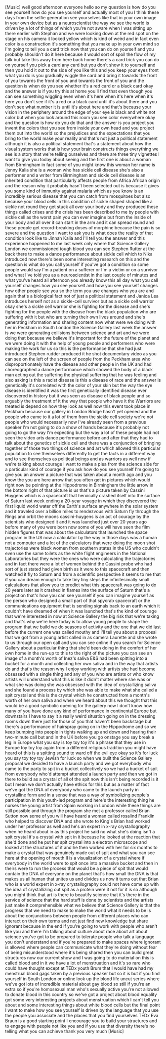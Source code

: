 
[Music]
well good afternoon everyone hello so my
question is how do you see yourself how
do you see yourself and actually most of
you I think these days from the selfie
generation see yourselves like that in
your own image in your own device but as
a neuroscientist the way we see the
world is driven by a lot of things of
which you&#39;re not aware when I was
sitting up there earlier with Stephan
and we were looking down at the red spot
on the stage
on his camera it looked yellow which is
kind of weird and in fact even color is
a construction it&#39;s something that you
make up in your own mind so I&#39;m going to
tell you a card trick now that you can
do on yourself and you probably
shouldn&#39;t do it here because it would
sort of spoil the flow of my talk but
take this away from here back home
there&#39;s a card trick you can do on
yourself you pick a card any card but
you don&#39;t show it to yourself and then
you hold it out to the side of you like
this and you keep your eyes front
what you do is you gradually wiggle the
card and bring it towards the front of
you towards the front of you and towards
the front of you and the question is
when do you see whether it&#39;s a red card
or a black card okay and the answer is
if you try this at home you&#39;ll find that
even though you can see something
wiggling even when it&#39;s here when it&#39;s
here when it&#39;s here you don&#39;t see if
it&#39;s a red or a black card until it&#39;s
about there and you don&#39;t see what
number it is until it&#39;s about here and
that&#39;s because your vision in the
periphery around the edge of your eye is
black and white not color but when you
look around this room you see color
everywhere okay and the question is how
do you do that and the answer is you
project you invent the colors that you
see from inside your own head and you
project them out into the world
so the prejudices and the expectations
that you bring to the world make your
reality and that&#39;s not just a political
statement although it is also a
political statement that&#39;s a statement
about how the visual system works that
is how your brain constructs things
everything we see is a story that we&#39;re
telling ourselves and there are three
tiny vignettes I want to give you today
about seeing and the first one is about
a woman from Birmingham in fact some of
you might know this woman her name is
Jenny Kalia
she is a woman who has sickle cell
disease she&#39;s also a performer and a
writer from Birmingham and sickle cell
disease is an inherited condition that
particularly affects people from Africa
African origin and the reason why it
probably hasn&#39;t been selected out is
because it gives you some kind of
immunity against malaria which as you
know is an incredibly serious disease
that you can catch from mosquitoes but
also because your blood cells in this
condition of sickle shaped shaped like a
sickle not round they get stuck all over
your body and they produced these things
called crises and the crisis has been
described to me by people with sickle
cell as the worst pain you can ever
imagine but from the inside of your body
and all over it can start in the arm and
it can spread round and these people get
record-breaking doses of morphine
because the pain is so severe and the
question I want to ask you is what does
the reality of that condition look like
to Jinnah Kalia and I&#39;ll tell you the
answer and this experience happened to
me last week only where that Science
Gallery London we commissioned tough
blood you can see Stephen Rutter at the
back there to make a dance performance
about sickle cell which to Nika
introduced now there&#39;s been some
interesting research on this and the
question is what do you call yourself if
you&#39;ve got a condition so some people
would say I&#39;m a patient on a sufferer or
I&#39;m a victim or on a survivor and what
I&#39;ve told you as a neuroscientist in the
last couple of minutes and what you&#39;ve
heard all afternoon you already know
this all day what you call yourself
changes how you see yourself and how you
see yourself changes how other people
see you so the term you use changes who
you are and again that&#39;s a biological
fact not of just a political statement
and Janica Lea introduces herself not as
a sickle-cell survivor but as a sickle
cell warrior okay she&#39;s a sickle cell
warrior she is fighting for the disease
and she&#39;s fighting for the people with
the disease from the black population
who are suffering with it but who are
turning their own lives around and she&#39;s
generating information and sharing
content now what were we doing with her
in Peckham in South London the Science
Gallery last week
the answer is we were generating
collisions between science and art and
we were doing that because we believe
it&#39;s important for the future of the
planet and we were doing it with the
help of young people and performers who
were making the work for us so this is
the performance that she had just
introduced
Stephen rudder produced it he shot
documentary video as you can see on the
left of the screen of people from the
Peckham area who disproportionately have
the disease and other people in the UK
and had choreographed a dance
performance which showed the body of a
black man acting out the suffering the
physical suffering that he was feeling
and also asking is this a racist disease
is this a disease of race and the answer
is genetically it&#39;s correlated with the
color of your skin but the way the eye
disease is identified it was the first
genetically identified disease ever
discovered in history but it was seen as
disease of black people and so arguably
the treatment of it the way that people
who have it the Warriors are treated is
depend on how they look as well now this
event took place in Peckham because our
gallery in London Bridge hasn&#39;t yet
opened and the people who came to it a
lot of them from the sickle cell society
we&#39;re not people who would necessarily
now I&#39;ve already seen from a previous
speaker I&#39;m not going to do a show of
hands because it&#39;s probably not going to
go the way I&#39;m expecting but the way a
lot of these people had not seen the
video arts dance performance before and
after that they had to talk about the
genetics of sickle cell and there was a
conjunction of bringing together of
those two things of science and art
which allowed this particular population
to see themselves differently to get the
facts in a different way and to see
themselves as political beings and as
warriors as well now if we&#39;re talking
about courage I want to make a plea from
the science side for a particular kind
of courage if you ask how do you see
yourself I&#39;m going to give you an answer
a picture that was taken about a month
ago and you know the you are here arrow
that you often get in pictures which
would right now be pointing at the
Hippodrome in Birmingham the little
arrow in the bottom right of that
picture is us that&#39;s a picture taken by
Cassini Huygens which is a spacecraft
that heroically crashed itself into the
surface of Saturn last week ending a
20-year voyage in which they discovered
the first liquid world water off the
Earth&#39;s surface anywhere in the solar
system and it traveled over a billion
miles to rendezvous with Saturn fly
through the Rings and orbit the moons
cassini-huygens is an act of courage by
the scientists who designed it and it
was launched just over 20 years ago
before many of you were born now some of
you will have seen the film hidden
figures that was about the calculators
that launched
the space program in the US now a
calculator by the way in those days was
a human not a computer and a lot of the
calculators that were doing the moon
shot trajectories were black women from
southern states in the US who couldn&#39;t
even use the same toilets as the white
flight engineers in the National
Laboratories but they were the ones who
were calculating the trajectories and in
fact there were a lot of women behind
the Cassini probe who had sort of just
stated had given birth as it were to
this spacecraft and then watched it fly
to Saturn and from a scientific
perspective it seems to me that if you
can dream enough to take tiny tiny steps
the infinitesimally small calculations
that allow you to predict what this
spacecraft was going to do 20 years
later as it crashed in flames into the
surface of Saturn that&#39;s a projection
that&#39;s how you can see yourself if you
can imagine yourself as the person who
designed a small part of that spycrab
spacecraft or the communications
equipment that is sending signals back
to an earth which it couldn&#39;t have
dreamed of when it was launched that&#39;s
the kind of courage that we&#39;re
interested in now at Science Gallery the
big risk that we&#39;re taking and that&#39;s
why we&#39;re here today is to allow young
people to shape the program that we
build we do seasons of activity and the
one that we did last before the current
one was called mouthy and I&#39;ll tell you
about a proposal that we got from a
young artist called in as camera
Laurette and she wrote to us through our
open call and you can see online if you
search for Science Gallery about a
particular thing that she&#39;d been doing
in the comfort of her own home in the
run-up to this to the right of the
picture you can see an image of a
month&#39;s worth of Inez&#39;s saliva E&amp;S had
been spitting into a bucket for a month
and collecting her own saliva
and in the way that artists do and
that&#39;s the reason why I enjoy working
with artists she had become obsessed
with a single thing and any of you who
are artists or who know artists will
understand what this is like
it didn&#39;t matter where she was or what
she was doing she was obsessed with the
idea of crystallizing saliva and she
found a process by which she was able to
make what she called a spit crystal and
this is the crystal which he constructed
from a month&#39;s worth of her own saliva
and when we heard about this we thought
that this would be a good symbolic
opening for the gallery now I don&#39;t know
how many of you have done any kind of
performance in continental Europe but
downstairs I have to say it
a really weird situation going on in the
dressing rooms down there just for those
of you that haven&#39;t been backstage but
there&#39;s a performance of hairspray going
on in the Hippodrome and so we keep
bumping into people in tights walking up
and down and hearing their two-minute
call but and in the UK before you go
onstage you say break a leg in Europe
what you say is toy toy toy it&#39;s a
phrase that they use in Europe toy toy
toy again from a different religious
tradition you might have heard of this
is a spitting sound to ward off the evil
eye okay so it&#39;s for luck you say toy
toy toy Jewish for luck
so when we built the Science Gallery
proposal we decided to have a launch
party and we got everybody who came to
the party to spit in a bucket
collectively so we had a bucket of spit
from everybody who&#39;d attempt attended a
launch party and then we got in there to
build as a crystal of all of the spit
now this isn&#39;t being recorded is it but
I mean we don&#39;t actually have ethics for
this but as a matter of fact we&#39;ve got
the DNA of everybody who came to the
launch party in crystalline form and in
a sense that was a way of symbolizing
people&#39;s participation in this youth-led
program and here&#39;s the interesting thing
he nurses the young artist from Spain
working in London while these things are
still possible and through the program
she met a professor called Brian Sutton
now some of you will have heard a woman
called rosalind Franklin who helped to
discover DNA and she wrote to King&#39;s
Brian had worked under her professor as
well and he&#39;s an expert in x-ray
crystallography when he heard about in
as this project he said no what she&#39;s
doing isn&#39;t a spit crystal it&#39;s a
crystal with spit in it because he
looked at the reaction that she&#39;d done
and he put her spit crystal into a
electron microscope and looked at the
structures of it and he then worked with
her for six months to make a crystal
that was genuinely made out of spit and
what you can see here at the opening of
mouth II is a visualization of a crystal
where if everybody in the world were to
spit once into a massive bucket and then
in theirs were to run the process that
would be a piece of spit that would
contain the DNA of everyone on the
planet that&#39;s how small the DNA is that
makes us all human that unites us and
divides us now it turns out that Brian
who is a world expert in x-ray
crystallography could not have come up
with the idea of crystallizing out spit
as a protein were it not for it is so
although you might think that art is
there to beautify science that it&#39;s
there in the service of science that the
hard
stuff is done by scientists and the
artists just make it comprehensible what
we believe that Science Gallery is that
the progress that we need to make to
make the world what it needs to be is
about the conjunctions between people
from different places who can interact
on their own terms and not just find new
knowledge but share ignorant because in
the end if you&#39;re going to work with
people who aren&#39;t like you and there I&#39;m
talking about culture about race about
art about science you&#39;ve got to be
prepared to tolerate people who talk a
language you don&#39;t understand and if
you&#39;re prepared to make spaces where
ignorant is allowed where people can
communicate what they&#39;re doing without
fear of being misunderstood where it&#39;s
being shared then you can build great
structures now our current show and I
was going to do material on this is
called blood and in it we have a lot of
menstruation and it&#39;s so rare who could
have thought except at TEDx youth Brum
that I would have had my menstrual blood
gags taken by a previous speaker but so
it is but if you find yourself in South
London or online look up the blood life
uncut series where we&#39;ve got lots of
incredible material about gay blood so
still if you&#39;re an extra so if you&#39;re
homosexual man who&#39;s sexually active
you&#39;re not allowed to donate blood in
this country so we&#39;ve got a project
about blood equality got some very
interesting projects about menstruation
which I can&#39;t tell you about and some
interesting things about white blood
cells but the final point I want to make
how you see yourself is driven by the
language that you use the people you
associate and the places that you find
yourselves TEDx Eva Braun is a good
starting point I encourage you to build
your structures and to engage with
people not like you and if you use that
diversity there&#39;s no telling what you
can achieve thank you very much
[Music]
